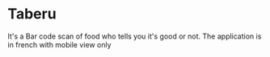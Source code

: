 # Taberu
It's a Bar code scan of food who tells you it's good or not. The application is in french with mobile view only

